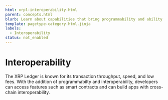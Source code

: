 ```yaml
---
html: xrpl-interoperability.html
parent: concepts.html
blurb: Learn about capabilities that bring programmability and ability to interact with other chains to the XRP Ledger.
template: pagetype-category.html.jinja
labels:
  - Interoperability
status: not_enabled
---
```

# Interoperability

The XRP Ledger is known for its transaction throughput, speed, and low fees. With the addition of programmabilty and interoperability, developers can access features such as smart contracts and can build apps with cross-chain interoperability. 

